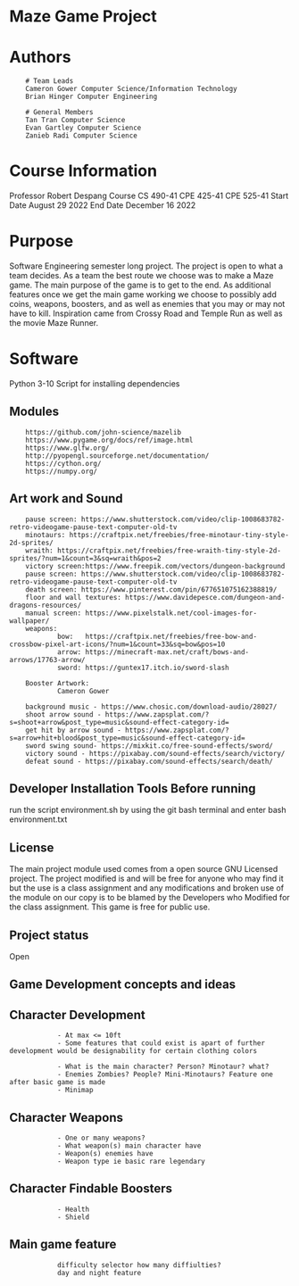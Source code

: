 # Maze Game Project

# Authors
        # Team Leads
        Cameron Gower Computer Science/Information Technology
        Brian Hinger Computer Engineering

        # General Members
        Tan Tran Computer Science
        Evan Gartley Computer Science
        Zanieb Radi Computer Science


# Course Information

Professor Robert Despang
Course CS 490-41 CPE 425-41 CPE 525-41
Start Date August 29 2022
End Date December 16 2022

# Purpose 

Software Engineering semester long project. The project is open to what a team decides. As a team the best route we choose was to make a Maze game. The main purpose of the game is to get to the end. As additional features once we get the main game working we choose to possibly add coins, weapons, boosters, and as well as enemies that you may or may not have to kill. Inspiration came from Crossy Road and Temple Run as well as the movie Maze Runner. 

# Software 
Python 3-10
Script for installing dependencies

##  Modules
        https://github.com/john-science/mazelib
        https://www.pygame.org/docs/ref/image.html
        https://www.glfw.org/
        http://pyopengl.sourceforge.net/documentation/
        https://cython.org/
        https://numpy.org/


## Art work and Sound
        pause screen: https://www.shutterstock.com/video/clip-1008683782-retro-videogame-pause-text-computer-old-tv
        minotaurs: https://craftpix.net/freebies/free-minotaur-tiny-style-2d-sprites/
        wraith: https://craftpix.net/freebies/free-wraith-tiny-style-2d-sprites/?num=1&count=3&sq=wraith&pos=2
        victory screen:https://www.freepik.com/vectors/dungeon-background 
        pause screen: https://www.shutterstock.com/video/clip-1008683782-retro-videogame-pause-text-computer-old-tv
        death screen: https://www.pinterest.com/pin/677651075162388819/
        floor and wall textures: https://www.davidepesce.com/dungeon-and-dragons-resources/
        manual screen: https://www.pixelstalk.net/cool-images-for-wallpaper/
        weapons: 
                bow:   https://craftpix.net/freebies/free-bow-and-crossbow-pixel-art-icons/?num=1&count=33&sq=bow&pos=10
                arrow: https://minecraft-max.net/craft/bows-and-arrows/17763-arrow/
                sword: https://guntex17.itch.io/sword-slash

        Booster Artwork:
                Cameron Gower

        background music - https://www.chosic.com/download-audio/28027/
        shoot arrow sound - https://www.zapsplat.com/?s=shoot+arrow&post_type=music&sound-effect-category-id=
        get hit by arrow sound - https://www.zapsplat.com/?s=arrow+hit+blood&post_type=music&sound-effect-category-id=
        sword swing sound- https://mixkit.co/free-sound-effects/sword/
        victory sound - https://pixabay.com/sound-effects/search/victory/
        defeat sound - https://pixabay.com/sound-effects/search/death/
        

## Developer Installation Tools Before running

run the script environment.sh by using the git bash terminal and enter bash environment.txt



## License
The main project module used comes from a open source GNU Licensed project. The project modified is and will be free for anyone who may find it but the use is a class assignment and any modifications and broken use of the module on our copy is to be blamed by the Developers who Modified for the class assignment. This game is free for public use.

## Project status
Open

## Game Development concepts and ideas

##      Character Development
                - At max <= 10ft
                - Some features that could exist is apart of further development would be designability for certain clothing colors

                - What is the main character? Person? Minotaur? what?
                - Enemies Zombies? People? Mini-Minotaurs? Feature one after basic game is made
                - Minimap
##      Character Weapons 
                - One or many weapons? 
                - What weapon(s) main character have 
                - Weapon(s) enemies have
                - Weapon type ie basic rare legendary
##      Character Findable Boosters 
                - Health
                - Shield

##      Main game feature
                difficulty selector how many diffiulties?
                day and night feature
                                         

